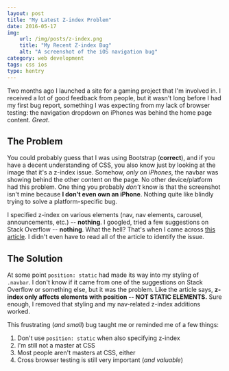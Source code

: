 ```yaml
---
layout: post
title: "My Latest Z-index Problem"
date: 2016-05-17
img:
    url: /img/posts/z-index.png
    title: "My Recent Z-index Bug"
    alt: "A screenshot of the iOS navigation bug"
category: web development
tags: css ios
type: hentry
---
```


Two months ago I launched a site for a gaming project that I'm involved in.  I
received a lot of good feedback from people, but it wasn't long before I had my
first bug report, something I was expecting from my lack of browser testing: the
navigation dropdown on iPhones was behind the home page content.  *Great*.

## The Problem ##
You could probably guess that I was using Bootstrap (**correct**), and if you have
a decent understanding of CSS, you also know just by looking at the image that it's a
z-index issue.  Somehow, *only on iPhones*, the navbar was showing behind the other
content on the page.  No other device/platform had this problem.  One thing you
probably *don't* know is that the screenshot
isn't mine because **I don't even own an iPhone**.  Nothing quite like blindly trying to solve
a platform-specific bug.

I specified z-index on various elements (nav, nav elements, carousel, announcements, etc.) -- **nothing**.
I googled, tried a few suggestions on Stack Overflow -- **nothing**.  What the hell?
That's when I came across <a href="http://sevenspark.com/diagnosis/z-index-submenu-hidden-behind-content" target="_blank">this article</a>.
I didn't even have to read all of the article to identify the issue.

## The Solution ##
At some point `position: static` had made its way into my styling of `.navbar`.
I don't know if it came from one of the suggestions on Stack Overflow or something else,
but it was the problem.  Like the article says, **z-index only affects elements with position --
NOT STATIC ELEMENTS.**  Sure enough, I removed that styling and my nav-related
z-index additions worked.

This frustrating (*and small*) bug taught me or reminded me of a few things:

1.  Don't use `position: static` when also specifying z-index
2.  I'm still not a master at CSS
3.  Most people aren't masters at CSS, either
4.  Cross browser testing is still very important (*and valuable*)
